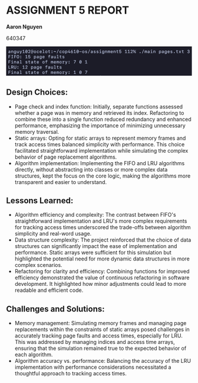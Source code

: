 # ASSIGNMENT 5 REPORT

**Aaron Nguyen**

640347

![Screenshot](./screenshot.png)

## Design Choices:
- Page check and index function: Initially, separate functions assessed whether a page was in memory and retrieved its index. Refactoring to combine these into a single function reduced redundancy and enhanced performance, emphasizing the importance of minimizing unnecessary memory traversal.
- Static arrays: Opting for static arrays to represent memory frames and track access times balanced simplicity with performance. This choice facilitated straightforward implementation while simulating the complex behavior of page replacement algorithms.
- Algorithm implementation: Implementing the FIFO and LRU algorithms directly, without abstracting into classes or more complex data structures, kept the focus on the core logic, making the algorithms more transparent and easier to understand.

## Lessons Learned:
- Algorithm efficiency and complexity: The contrast between FIFO's straightforward implementation and LRU's more complex requirements for tracking access times underscored the trade-offs between algorithm simplicity and real-word usage.
- Data structure complexity: The project reinforced that the choice of data structures can significantly impact the ease of implementation and performance. Static arrays were sufficient for this simulation but highlighted the potential need for more dynamic data structures in more complex scenarios.
- Refactoring for clarity and efficiency: Combining functions for improved efficiency demonstrated the value of continuous refactoring in software development. It highlighted how minor adjustments could lead to more readable and efficient code.

## Challenges and Solutions:
- Memory management: Simulating memory frames and managing page replacements within the constraints of static arrays posed challenges in accurately tracking page faults and access times, especially for LRU. This was addressed by managing indices and access time arrays, ensuring that the simulation remained true to the expected behavior of each algorithm.
- Algorithm accuracy vs. performance: Balancing the accuracy of the LRU implementation with performance considerations necessitated a thoughtful approach to tracking access times.
